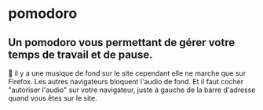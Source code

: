 # pomodoro
## Un pomodoro vous permettant de gérer votre temps de travail et de pause.

📝 il y a une musique de fond sur le site cependant elle ne marche que sur Firefox. Les autres navigateurs bloquent l'audio de fond. Et il faut cocher "autoriser l'audio" sur votre navigateur, juste à gauche de la barre d'adresse quand vous êtes sur le site.
